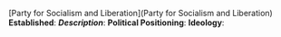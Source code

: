 [Party for Socialism and Liberation](Party for Socialism and Liberation)
**Established**:
***Description***: 
**Political Positioning**:
**Ideology**: